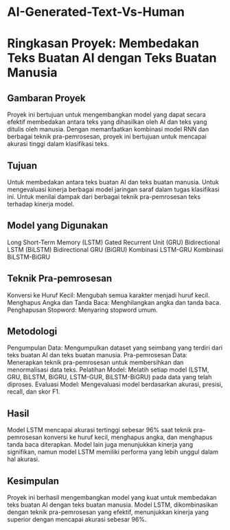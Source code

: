# AI-Generated-Text-Vs-Human

# Ringkasan Proyek: Membedakan Teks Buatan AI dengan Teks Buatan Manusia
## Gambaran Proyek
Proyek ini bertujuan untuk mengembangkan model yang dapat secara efektif membedakan antara teks yang dihasilkan oleh AI dan teks yang ditulis oleh manusia. Dengan memanfaatkan kombinasi model RNN dan berbagai teknik pra-pemrosesan, proyek ini bertujuan untuk mencapai akurasi tinggi dalam klasifikasi teks.

## Tujuan
Untuk membedakan antara teks buatan AI dan teks buatan manusia.
Untuk mengevaluasi kinerja berbagai model jaringan saraf dalam tugas klasifikasi ini.
Untuk menilai dampak dari berbagai teknik pra-pemrosesan teks terhadap kinerja model.

## Model yang Digunakan
Long Short-Term Memory (LSTM)
Gated Recurrent Unit (GRU)
Bidirectional LSTM (BiLSTM)
Bidirectional GRU (BiGRU)
Kombinasi LSTM-GRU
Kombinasi BiLSTM-BiGRU

## Teknik Pra-pemrosesan
Konversi ke Huruf Kecil: Mengubah semua karakter menjadi huruf kecil.
Menghapus Angka dan Tanda Baca: Menghilangkan angka dan tanda baca.
Penghapusan Stopword: Menyaring stopword umum.

## Metodologi
Pengumpulan Data: Mengumpulkan dataset yang seimbang yang terdiri dari teks buatan AI dan teks buatan manusia.
Pra-pemrosesan Data: Menerapkan teknik pra-pemrosesan untuk membersihkan dan menormalisasi data teks.
Pelatihan Model: Melatih setiap model (LSTM, GRU, BiLSTM, BiGRU, LSTM-GUR, BiLSTM-BiGRU) pada data yang telah diproses.
Evaluasi Model: Mengevaluasi model berdasarkan akurasi, presisi, recall, dan skor F1.

## Hasil
Model LSTM mencapai akurasi tertinggi sebesar 96% saat teknik pra-pemrosesan konversi ke huruf kecil, menghapus angka, dan menghapus tanda baca diterapkan.
Model lain juga menunjukkan kinerja yang signifikan, namun model LSTM memiliki performa yang lebih unggul dalam hal akurasi.

## Kesimpulan
Proyek ini berhasil mengembangkan model yang kuat untuk membedakan teks buatan AI dengan teks buatan manusia. Model LSTM, dikombinasikan dengan teknik pra-pemrosesan yang efektif, menunjukkan kinerja yang superior dengan mencapai akurasi sebesar 96%.

